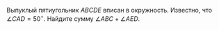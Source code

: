 Выпуклый пятиугольник $ABCDE$ вписан в окружность. Известно, что $\angle CAD=50^\circ$. Найдите сумму $\angle ABC+\angle AED$.